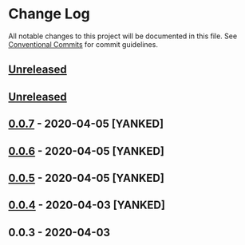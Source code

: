 # Change Log
All notable changes to this project will be documented in this file.
See [Conventional Commits](https://conventionalcommits.org) for commit guidelines.

## [Unreleased]

## [Unreleased]

## [0.0.7] - 2020-04-05 [YANKED]

## [0.0.6] - 2020-04-05 [YANKED]

## [0.0.5] - 2020-04-05 [YANKED]

## [0.0.4] - 2020-04-03 [YANKED]

## 0.0.3 - 2020-04-03
[unreleased]: https://github.com/:dewen/Bodiless-JS/compare/v0.0.7...HEAD
[0.0.7]: https://github.com/:dewen/Bodiless-JS/compare/v0.0.6...v0.0.7
[0.0.6]: https://github.com/:dewen/Bodiless-JS/compare/v0.0.5...v0.0.6
[0.0.5]: https://github.com/:dewen/Bodiless-JS/compare/v0.0.4...v0.0.5
[0.0.4]: https://github.com/:dewen/Bodiless-JS/compare/v0.0.3...v0.0.4
[0.0.3]: https://github.com/:dewen/Bodiless-JS/compare/v0.0.3...v0.0.3
